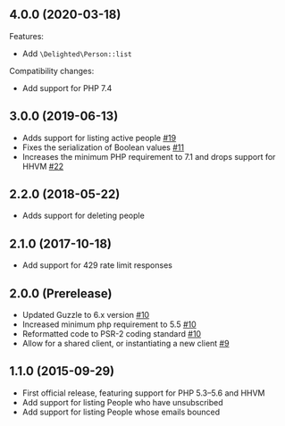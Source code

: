 ## 4.0.0 (2020-03-18)

Features:

- Add `\Delighted\Person::list`

Compatibility changes:

- Add support for PHP 7.4

## 3.0.0 (2019-06-13)

- Adds support for listing active people [#19](https://github.com/delighted/delighted-php/pull/19)
- Fixes the serialization of Boolean values [#11](https://github.com/delighted/delighted-php/pull/11)
- Increases the minimum PHP requirement to 7.1 and drops support for HHVM [#22](https://github.com/delighted/delighted-php/pull/22)

## 2.2.0 (2018-05-22)

- Adds support for deleting people

## 2.1.0 (2017-10-18)

- Add support for 429 rate limit responses

## 2.0.0 (Prerelease)

- Updated Guzzle to 6.x version [#10](https://github.com/delighted/delighted-php/pull/10)
- Increased minimum php requirement to 5.5 [#10](https://github.com/delighted/delighted-php/pull/10)
- Reformatted code to PSR-2 coding standard [#10](https://github.com/delighted/delighted-php/pull/10)
- Allow for a shared client, or instantiating a new client [#9](https://github.com/delighted/delighted-php/pull/9)

## 1.1.0 (2015-09-29)

- First official release, featuring support for PHP 5.3–5.6 and HHVM
- Add support for listing People who have unsubscribed
- Add support for listing People whose emails bounced
